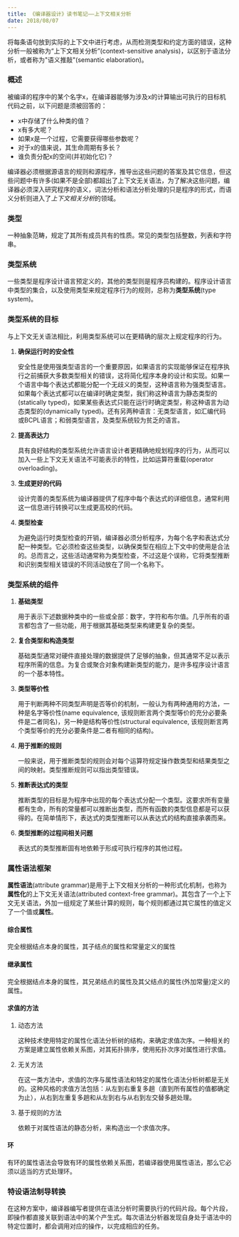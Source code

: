 ```yaml
---
title: 《编译器设计》读书笔记——上下文相关分析
date: 2018/08/07
---
```


将每条语句放到实际的上下文中进行考虑，从而检测类型和约定方面的错误，这种分析一般被称为“上下文相关分析”(context-sensitive analysis)，以区别于语法分析，或者称为"语义推敲"(semantic elaboration)。
### 概述
被编译的程序中的某个名字x，在编译器能够为涉及x的计算输出可执行的目标机代码之前，以下问题是须被回答的：
* x中存储了什么种类的值？
* x有多大呢？
* 如果x是一个过程，它需要获得哪些参数呢？
* 对于x的值来说，其生命周期有多长？
* 谁负责分配x的空间(并初始化它)？

编译器必须根据源语言的规则和源程序，推导出这些问题的答案及其它信息，但这些问题中有许多(如果不是全部)都超出了上下文无关语法，为了解决这些问题，编译器必须深入研究程序的语义，词法分析和语法分析处理的只是程序的形式，而语义分析则进入了*上下文相关分析*的领域。

### 类型
一种抽象范畴，规定了其所有成员共有的性质。常见的类型包括整数，列表和字符串。

### 类型系统
一些类型是程序设计语言预定义的，其他的类型则是程序员构建的。程序设计语言中类型的集合，以及使用类型来规定程序行为的规则，总称为**类型系统**(type system)。

### 类型系统的目标
与上下文无关语法相比，利用类型系统可以在更精确的层次上规定程序的行为。

1. **确保运行时的安全性**

	安全性是使用强类型语言的一个重要原因，如果语言的实现能够保证在程序执行之前捕获大多数类型相关的错误，这将简化程序本身的设计和实现。如果一个语言中每个表达式都能分配一个无歧义的类型，这种语言称为强类型语言。如果每个表达式都可以在编译时确定类型，我们称这种语言为静态类型的(statically typed)，如果某些表达式只能在运行时确定类型，称这种语言为动态类型的(dynamically typed)。还有另两种语言：无类型语言，如汇编代码或BCPL语言；和弱类型语言，及类型系统较为贫乏的语言。

2. **提高表达力**

	具有良好结构的类型系统允许语言设计者更精确地规划程序的行为，从而可以加入一些上下文无关语法不可能表示的特性，比如运算符重载(operator overloading)。

3. **生成更好的代码**

	设计完善的类型系统为编译器提供了程序中每个表达式的详细信息，通常利用这一信息进行转换可以生成更高校的代码。

4. **类型检查**

	为避免运行时类型检查的开销，编译器必须分析程序，为每个名字和表达式分配一种类型。它必须检查这些类型，以确保类型在相应上下文中的使用是合法的。总而言之，这些活动通常称为类型检查，不过这是个误称，它将类型推断和识别类型相关错误的不同活动放在了同一个名称下。

### 类型系统的组件
1. **基础类型**

	用于表示下述数据种类中的一些或全部：数字，字符和布尔值。几乎所有的语言都包含了一些功能，用于根据其基础类型来构建更复杂的类型。

2. **复合类型和构造类型**

	基础类型通常对硬件直接处理的数据提供了足够的抽象，但其通常不足以表示程序所需的信息。为复合或聚合对象构建新类型的能力，是许多程序设计语言的一个基本特性。

3. **类型等价性**

	用于判断两种不同类型声明是否等价的机制，一般认为有两种通用的方法，一种是名字等价性(name equivalence, 该规则断言两个类型等价的充分必要条件是二者同名)，另一种是结构等价性(structural equivalence, 该规则断言两个类型等价的充分必要条件是二者有相同的结构)。

4. **用于推断的规则**

	一般来说，用于推断类型的规则会对每个运算符规定操作数类型和结果类型之间的映射。类型推断规则可以指出类型错误。

5. **推断表达式的类型**

	推断类型的目标是为程序中出现的每个表达式分配一个类型。这要求所有变量都有生命，所有的常量都可以推断出类型，而所有函数的类型信息都是可以获得的。在简单情形下，表达式的类型推断可以从表达式的结构直接承袭而来。

6. **类型推断的过程间相关问题**

	表达式的类型推断固有地依赖于形成可执行程序的其他过程。

### 属性语法框架
**属性语法**(attribute grammar)是用于上下文相关分析的一种形式化机制，也称为**属性化**的上下文无关语法(attributed context-free grammar)。其包含了一个上下文无关语法，外加一组规定了某些计算的规则，每个规则都通过其它属性的值定义了一个值或**属性**。

#### 综合属性
完全根据结点本身的属性，其子结点的属性和常量定义的属性

#### 继承属性
完全根据结点本身的属性，其兄弟结点的属性及其父结点的属性(外加常量)定义的属性。

#### 求值的方法
1. 动态方法

	这种技术使用特定的属性化语法分析树的结构，来确定求值次序。一种相关的方案是建立属性依赖关系图，对其拓扑排序，使用拓扑次序对属性进行求值。

2. 无关方法

	在这一类方法中，求值的次序与属性语法和特定的属性化语法分析树都是无关的。这种风格的求值方法包括：从左到右重复多趟（直到所有属性的值都确定为止），从右到左重复多趟和从左到右与从右到左交替多趟处理。

3. 基于规则的方法

	依赖于对属性语法的静态分析，来构造出一个求值次序。

#### 环
有环的属性语法会导致有环的属性依赖关系图，若编译器使用属性语法，那么它必须以适当的方式处理环。

### 特设语法制导转换
在这种方案中，编译器编写者提供在语法分析时需要执行的代码片段。每个片段，即操作都直接关联到语法中的某个产生式。每次语法分析器发现自身处于语法中的特定位置时，都会调用对应的操作，以完成相应的任务。
